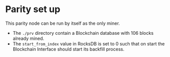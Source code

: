 # Parity set up

This parity node can be run by itself as the only miner.

- The `./prv` directory contain a Blockchain database with 106 blocks already mined.
- The `start_from_index` value in RocksDB is set to 0 such that on start the Blockchain Interface should start its backfill process.
